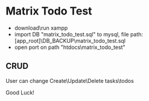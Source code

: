 # Matrix Todo Test
- download\run xampp
- import DB "matrix_todo_test.sql" to mysql, file path: [app_root]\DB_BACKUP\matrix_todo_test.sql
- open port on path "htdocs\matrix_todo_test"

## CRUD
User can change Create\Update\Delete tasks\todos

Good Luck!
